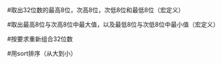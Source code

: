 #取出32位数的最高8位，次高8位，次低8位和最低8位（宏定义）

#取出最高8位与次高8位中最大值，以及最低8位与次低8位中最小值（宏定义）

#按要求重新组合32位数

#用sort排序（从大到小）
